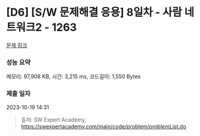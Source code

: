 # [D6] [S/W 문제해결 응용] 8일차 - 사람 네트워크2 - 1263 

[문제 링크](https://swexpertacademy.com/main/code/problem/problemDetail.do?contestProbId=AV18P2B6Iu8CFAZN) 

### 성능 요약

메모리: 97,908 KB, 시간: 3,215 ms, 코드길이: 1,550 Bytes

### 제출 일자

2023-10-19 14:31



> 출처: SW Expert Academy, https://swexpertacademy.com/main/code/problem/problemList.do